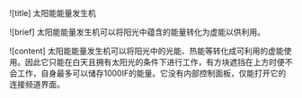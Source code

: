 ![title]
太阳能能量发生机

![brief]
太阳能能量发生机可以将阳光中蕴含的能量转化为虚能以供利用。

![content]
太阳能能量发生机可以将阳光中的光能、热能等转化成可利用的虚能使用。因此它只能在白天且拥有太阳光的条件下进行工作，有方块遮挡在上方时便不会工作，自身最多可以储存1000IF的能量。它没有内部控制面板，仅能打开它的连接频道界面。